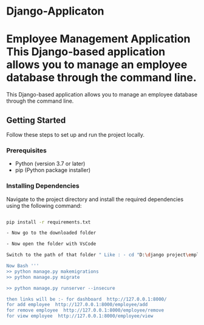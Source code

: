 # Django-Applicaton
# Employee Management Application  This Django-based application allows you to manage an employee database through the command line.  
This Django-based application allows you to manage an employee database through the command line.

## Getting Started

Follow these steps to set up and run the project locally.

### Prerequisites

- Python (version 3.7 or later)
- pip (Python package installer)

### Installing Dependencies

Navigate to the project directory and install the required dependencies using the following command:

```bash

pip install -r requirements.txt

- Now go to the downloaded folder

- Now open the folder with VsCode

Switch to the path of that folder " Like : - cd "D:\django project\employee_management "

Now Bash '''
>> python manage.py makemigrations
>> python manage.py migrate

>> python manage.py runserver --insecure  

then links will be :- for dashboard  http://127.0.0.1:8000/
for add employee  http://127.0.0.1:8000/employee/add
for remove employee  http://127.0.0.1:8000/employee/remove
for view employee  http://127.0.0.1:8000/employee/view
 
